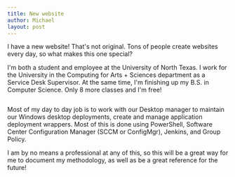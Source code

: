 ```yaml
---
title: New website
author: Michael
layout: post
---
```


I have a new website! That's not original. Tons of people create websites every day, so what makes this one special?

I'm both a student and employee at the University of North Texas. I work for the University in the Computing for Arts + Sciences department as a Service Desk Supervisor. At the same time, I'm finishing up my B.S. in Computer Science. Only 8 more classes and I'm free!

<span class="image left"><img src="{{ 'https://i.imgur.com/B6iARdo.gif' | relative_url }}" alt="" /></span>

Most of my day to day job is to work with our Desktop manager to maintain our Windows desktop deployments, create and manage application deployment wrappers. Most of this is done using PowerShell, Software Center Configuration Manager (SCCM or ConfigMgr), Jenkins, and Group Policy.

I am by no means a professional at any of this, so this will be a great way for me to document my methodology, as well as be a great reference for the future!
